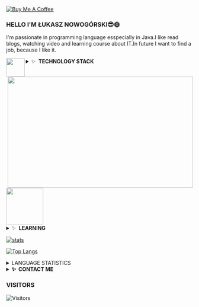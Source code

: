 <a href="https://www.buymeacoffee.com/lukasz" target="_blank"><img src="https://www.buymeacoffee.com/assets/img/custom_images/orange_img.png" align="center" style="vertical-align: top" alt="Buy Me A Coffee" style="height: 41px !important;width: 174px !important;box-shadow: 0px 3px 2px 0px rgba(190, 190, 190, 0.5) !important;-webkit-box-shadow: 0px 3px 2px 0px rgba(190, 190, 190, 0.5) !important;" ></a>

### HELLO I'M ŁUKASZ NOWOGÓRSKI😎🌞
  
  I'm passionate in programming language esspecially in Java.I like read blogs, watching video and learning course about IT.In future I want to find a job, because I like it. <div id="header" align="left"><img src= "https://media.giphy.com/media/LY8yDak6Tngb6FfPrt/giphy.gif" align = "left" width="50" height="50" /></div>


<img src="https://user-images.githubusercontent.com/74199705/141540538-754bd5a0-0fa6-4bd6-8f67-f680a09a89c2.gif" align = "right" width="500" height="300" />



<details>
  <summary>✨&nbsp;&nbsp;<b>TECHNOLOGY STACK</b></summary>

  
![Java](https://img.shields.io/badge/java-%23ED8B00.svg?style=for-the-badge&logo=java&logoColor=white)
![Spring](https://img.shields.io/badge/spring-%236DB33F.svg?style=for-the-badge&logo=spring&logoColor=white)
![Hibernate](https://img.shields.io/badge/Hiberante-Green?style=for-the-badge&logo=hibernate)
![IntelliJ IDEA](https://img.shields.io/badge/IntelliJIDEA-000000.svg?style=for-the-badge&logo=intellij-idea&logoColor=white)
</details>

<div id="header" align="left">
  <img src="https://media.giphy.com/media/M9gbBd9nbDrOTu1Mqx/giphy.gif" width="100"/>
</div>



<details>
  <summary>✨&nbsp;&nbsp;<b>LEARNING</b></summary>
  
![JUnit5](https://img.shields.io/badge/JUnit5-%232C5263.svg?style=for-the-badge&logo=JUnit5&logoColor=white)
  ![Docker](https://img.shields.io/badge/docker-%232C5263.svg?style=for-the-badge&logo=docker&logoColor=blue)
  ![Git](https://img.shields.io/badge/git-%232C5263.svg?style=for-the-badge&logo=git&logoColor=white)
</details>

[![stats](https://github-readme-stats.vercel.app/api?username=luxus-0)](https://github.com/anuraghazra/github-readme-stats)

[![Top Langs](https://github-readme-stats.vercel.app/api/top-langs/?username=kalqa&exclude_repo=LukaszLottoExcelent
)](https://github.com/anuraghazra/github-readme-stats)

<details>
  <summary>LANGUAGE STATISTICS</summary>
  <p align="center">
    <image src="https://wakatime.com/share/waka_a309dea6-0054-482e-82f5-239ade8ee18c">
  </p>
  </details>


<details>
  <summary><b>✨&nbsp;&nbsp;CONTACT&nbsp;ME</b></summary>
<p align="left">
<a href = "https://www.facebook.com/profile.php?id=100000975680046">
  <image src="https://png.pngtree.com/png-clipart/20190516/original/pngtree-facebook-icon-png-image_3566127.png" width="50" height="50">
  </a>
  <a href = "mailto: luxus0@gmail.com">
  <image src="https://upload.wikimedia.org/wikipedia/commons/e/ec/Circle-icons-mail.svg" width="50" height="50">
  </a>
    <a href = "https://twitter.com/ukasz78589816">
  <image src="https://www.freepnglogos.com/uploads/twitter-logo-png/twitter-bird-symbols-png-logo-0.png" width="55" height="55">
  </a>
  <a href = "https://www.instagram.com/epakanowysacz0/">
  <image src="https://www.basilur.pl/wp-content/uploads/2017/07/instagram-1581266_960_720.jpg" width="55" height="55">
  </a>
    </details>
    
    
### VISITORS
    
![Visitors](https://komarev.com/ghpvc/?username=luxus-0&color=green&style=plastic)

